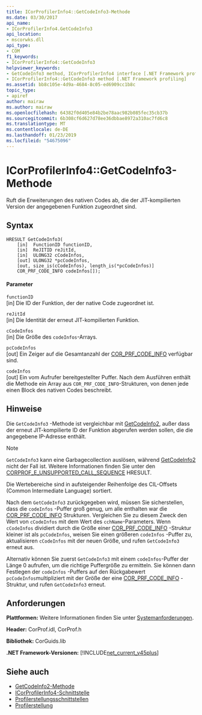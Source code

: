 ```yaml
---
title: ICorProfilerInfo4::GetCodeInfo3-Methode
ms.date: 03/30/2017
api_name:
- ICorProfilerInfo4.GetCodeInfo3
api_location:
- mscorwks.dll
api_type:
- COM
f1_keywords:
- ICorProfilerInfo4::GetCodeInfo3
helpviewer_keywords:
- GetCodeInfo3 method, ICorProfilerInfo4 interface [.NET Framework profiling]
- ICorProfilerInfo4::GetCodeInfo3 method [.NET Framework profiling]
ms.assetid: bb8c105e-4d9a-4684-8c05-ed6909cc1b8c
topic_type:
- apiref
author: mairaw
ms.author: mairaw
ms.openlocfilehash: 64382f0d405e84b2be78aac982b085fec35cb37b
ms.sourcegitcommit: 6b308cf6d627d78ee36dbbae8972a310ac7fd6c8
ms.translationtype: MT
ms.contentlocale: de-DE
ms.lasthandoff: 01/23/2019
ms.locfileid: "54675096"
---
```

# <a name="icorprofilerinfo4getcodeinfo3-method"></a>ICorProfilerInfo4::GetCodeInfo3-Methode
Ruft die Erweiterungen des nativen Codes ab, die der JIT-kompilierten Version der angegebenen Funktion zugeordnet sind.  
  
## <a name="syntax"></a>Syntax  
  
```  
HRESULT GetCodeInfo3(  
    [in]  FunctionID functionID,  
    [in]  ReJITID reJitId,  
    [in]  ULONG32 cCodeInfos,  
    [out] ULONG32 *pcCodeInfos,  
    [out, size_is(cCodeInfos), length_is(*pcCodeInfos)]  
    COR_PRF_CODE_INFO codeInfos[]);  
```  
  
#### <a name="parameters"></a>Parameter  
 `functionID`  
 [in] Die ID der Funktion, der der native Code zugeordnet ist.  
  
 `reJitId`  
 [in] Die Identität der erneut JIT-kompilierten Funktion.  
  
 `cCodeInfos`  
 [in] Die Größe des `codeInfos`-Arrays.  
  
 `pcCodeInfos`  
 [out] Ein Zeiger auf die Gesamtanzahl der [COR_PRF_CODE_INFO](../../../../docs/framework/unmanaged-api/profiling/cor-prf-code-info-structure.md) verfügbar sind.  
  
 `codeInfos`  
 [out] Ein vom Aufrufer bereitgestellter Puffer. Nach dem Ausführen enthält die Methode ein Array aus `COR_PRF_CODE_INFO`-Strukturen, von denen jede einen Block des nativen Codes beschreibt.  
  
## <a name="remarks"></a>Hinweise  
 Die `GetCodeInfo3` -Methode ist vergleichbar mit [GetCodeInfo2](../../../../docs/framework/unmanaged-api/profiling/icorprofilerinfo2-getcodeinfo2-method.md), außer dass der erneut JIT-kompilierte ID der Funktion abgerufen werden sollen, die die angegebene IP-Adresse enthält.  
  
> [!NOTE]
>  `GetCodeInfo3` kann eine Garbagecollection auslösen, während [GetCodeInfo2](../../../../docs/framework/unmanaged-api/profiling/icorprofilerinfo2-getcodeinfo2-method.md) nicht der Fall ist. Weitere Informationen finden Sie unter den [CORPROF_E_UNSUPPORTED_CALL_SEQUENCE](../../../../docs/framework/unmanaged-api/profiling/corprof-e-unsupported-call-sequence-hresult.md) HRESULT.  
  
 Die Wertebereiche sind in aufsteigender Reihenfolge des CIL-Offsets (Common Intermediate Language) sortiert.  
  
 Nach dem `GetCodeInfo3` zurückgegeben wird, müssen Sie sicherstellen, dass die `codeInfos` -Puffer groß genug, um alle enthalten war die [COR_PRF_CODE_INFO](../../../../docs/framework/unmanaged-api/profiling/cor-prf-code-info-structure.md) Strukturen. Vergleichen Sie zu diesem Zweck den Wert von `cCodeInfos` mit dem Wert des `cchName`-Parameters. Wenn `cCodeInfos` dividiert durch die Größe einer [COR_PRF_CODE_INFO](../../../../docs/framework/unmanaged-api/profiling/cor-prf-code-info-structure.md) -Struktur kleiner ist als `pcCodeInfos`, weisen Sie einen größeren `codeInfos` -Puffer zu, aktualisieren `cCodeInfos` mit der neuen Größe, und rufen `GetCodeInfo3` erneut aus.  
  
 Alternativ können Sie zuerst `GetCodeInfo3` mit einem `codeInfos`-Puffer der Länge 0 aufrufen, um die richtige Puffergröße zu ermitteln. Sie können dann Festlegen der `codeInfos` -Puffers auf den Rückgabewert `pcCodeInfos`multipliziert mit der Größe der eine [COR_PRF_CODE_INFO](../../../../docs/framework/unmanaged-api/profiling/cor-prf-code-info-structure.md) -Struktur, und rufen `GetCodeInfo3` erneut.  
  
## <a name="requirements"></a>Anforderungen  
 **Plattformen:** Weitere Informationen finden Sie unter [Systemanforderungen](../../../../docs/framework/get-started/system-requirements.md).  
  
 **Header:** CorProf.idl, CorProf.h  
  
 **Bibliothek:** CorGuids.lib  
  
 **.NET Framework-Versionen:** [!INCLUDE[net_current_v45plus](../../../../includes/net-current-v45plus-md.md)]  
  
## <a name="see-also"></a>Siehe auch
- [GetCodeInfo2-Methode](../../../../docs/framework/unmanaged-api/profiling/icorprofilerinfo2-getcodeinfo2-method.md)
- [ICorProfilerInfo4-Schnittstelle](../../../../docs/framework/unmanaged-api/profiling/icorprofilerinfo4-interface.md)
- [Profilerstellungsschnittstellen](../../../../docs/framework/unmanaged-api/profiling/profiling-interfaces.md)
- [Profilerstellung](../../../../docs/framework/unmanaged-api/profiling/index.md)
